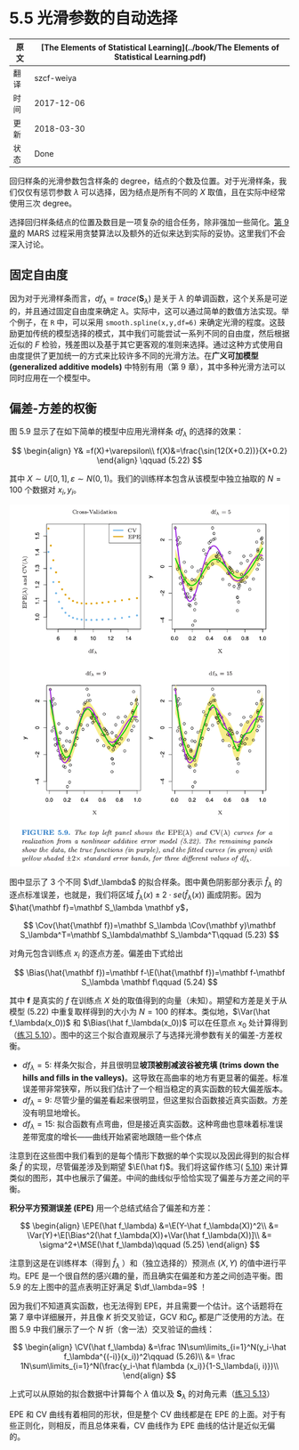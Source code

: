 # 5.5 光滑参数的自动选择

| 原文   | [The Elements of Statistical Learning](../book/The Elements of Statistical Learning.pdf) |
| ---- | ---------------------------------------- |
| 翻译   | szcf-weiya                               |
| 时间   | 2017-12-06                               |
| 更新| 2018-03-30|
| 状态 |Done|


回归样条的光滑参数包含样条的 degree，结点的个数及位置。对于光滑样条，我们仅仅有惩罚参数 $\lambda$ 可以选择，因为结点是所有不同的 $X$ 取值，且在实际中经常使用三次 degree。

选择回归样条结点的位置及数目是一项复杂的组合任务，除非强加一些简化。[第 9 章](../09-Additive-Models-Trees-and-Related-Methods/9.0-Introduction/index.html)的 MARS 过程采用贪婪算法以及额外的近似来达到实际的妥协。这里我们不会深入讨论。

## 固定自由度

因为对于光滑样条而言，$df_\lambda=trace(\mathbf S_\lambda)$ 是关于 $\lambda$ 的单调函数，这个关系是可逆的，并且通过固定自由度来确定 $\lambda$。实际中，这可以通过简单的数值方法实现。举个例子，在 `R` 中，可以采用 `smooth.spline(x,y,df=6)` 来确定光滑的程度。这鼓励更加传统的模型选择的模式，其中我们可能尝试一系列不同的自由度，然后根据近似的 $F$ 检验，残差图以及基于其它更客观的准则来选择。通过这种方式使用自由度提供了更加统一的方式来比较许多不同的光滑方法。在**广义可加模型 (generalized additive models)** 中特别有用（第 9 章），其中多种光滑方法可以同时应用在一个模型中。

## 偏差-方差的权衡

图 5.9 显示了在如下简单的模型中应用光滑样条 $df_\lambda$ 的选择的效果：

$$
\begin{align}
Y& =f(X)+\varepsilon\\
f(X)&=\frac{\sin(12(X+0.2))}{X+0.2}
\end{align}
\qquad (5.22)
$$

其中 $X\sim U[0,1], \varepsilon\sim N(0, 1)$。我们的训练样本包含从该模型中独立抽取的 $N=100$ 个数据对 $x_i,y_i$。

![](../img/05/fig5.9.png)

图中显示了 3 个不同 $\df_\lambda$ 的拟合样条。图中黄色阴影部分表示 $\hat f_\lambda$ 的逐点标准误差，也就是，我们将区域 $\hat f_\lambda(x)\pm 2\cdot se(\hat f_\lambda(x))$ 画成阴影。因为 $\hat{\mathbf f}=\mathbf S_\lambda \mathbf y$，

$$
\Cov(\hat{\mathbf f})=\mathbf S_\lambda \Cov(\mathbf y)\mathbf S_\lambda^T=\mathbf S_\lambda\mathbf S_\lambda^T\qquad (5.23)
$$

对角元包含训练点 $x_i$ 的逐点方差。偏差由下式给出

$$
\Bias(\hat{\mathbf f})=\mathbf f-\E(\hat{\mathbf f})=\mathbf f-\mathbf S_\lambda \mathbf f\qquad (5.24)
$$

其中 $\mathbf f$ 是真实的 $f$ 在训练点 $X$ 处的取值得到的向量（未知）。期望和方差是关于从模型 (5.22) 中重复取样得到的大小为 $N=100$ 的样本。类似地，$\Var(\hat f_\lambda(x_0))$ 和 $\Bias(\hat f_\lambda(x_0))$ 可以在任意点 $x_0$ 处计算得到（[练习 5.10](https://github.com/szcf-weiya/ESL-CN/issues/111)）。图中的这三个拟合直观展示了与选择光滑参数有关的偏差-方差权衡。

- $df_\lambda=5$: 样条欠拟合，并且很明显**坡顶被削减波谷被充填 (trims down the hills and fills in the valleys)**。这导致在高曲率的地方有更显著的偏差。标准误差带非常狭窄，所以我们估计了一个相当稳定的真实函数的较大偏差版本。
- $df_\lambda=9$: 尽管少量的偏差看起来很明显，但这里拟合函数接近真实函数。方差没有明显地增长。
- $df_\lambda=15$: 拟合函数有点弯曲，但是接近真实函数。这种弯曲也意味着标准误差带宽度的增长——曲线开始紧密地跟随一些个体点

注意到在这些图中我们看到的是每个情形下数据的单个实现以及因此得到的拟合样条 $\hat f$ 的实现，尽管偏差涉及到期望 $\E(\hat f)$。我们将这留作练习( [5.10](https://github.com/szcf-weiya/ESL-CN/issues/111)) 来计算类似的图形，其中也展示了偏差。中间的曲线似乎恰恰实现了偏差与方差之间的平衡。

**积分平方预测误差 (EPE)** 用一个总结式结合了偏差和方差：

$$
\begin{align}
\EPE(\hat f_\lambda) &=\E(Y-\hat f_\lambda(X))^2\\
&= \Var(Y)+\E[\Bias^2(\hat f_\lambda(X))+\Var(\hat f_\lambda(X))]\\
&= \sigma^2+\MSE(\hat f_\lambda)\qquad (5.25)
\end{align}
$$

注意到这是在训练样本（得到 $\hat f_\lambda$ ）和（独立选择的）预测点 $(X,Y)$ 的值中进行平均。EPE 是一个很自然的感兴趣的量，而且确实在偏差和方差之间创造平衡。图 5.9 的左上图中的蓝点表明正好满足 $\df_\lambda=9$ ！

因为我们不知道真实函数，也无法得到 EPE，并且需要一个估计。这个话题将在第 7 章中详细展开，并且像 $K$ 折交叉验证，GCV 和$C_p$ 都是广泛使用的方法。在图 5.9 中我们展示了一个 $N$ 折（舍一法）交叉验证的曲线：

$$
\begin{align}
\CV(\hat f_\lambda) &=\frac 1N\sum\limits_{i=1}^N(y_i-\hat f_\lambda^{(-i)}(x_i))^2\qquad (5.26)\\
&= \frac 1N\sum\limits_{i=1}^N(\frac{y_i-\hat f\lambda (x_i)}{1-S_\lambda(i, i)})\\
\end{align}
$$

上式可以从原始的拟合数据中计算每个 $\lambda$ 值以及 $\mathbf S_\lambda$ 的对角元素（[练习 5.13](https://github.com/szcf-weiya/ESL-CN/issues/112)）

EPE 和 CV 曲线有着相同的形状，但是整个 CV 曲线都是在 EPE 的上面。对于有些正则化，则相反，而且总体来看，CV 曲线作为 EPE 曲线的估计是近似无偏的。
